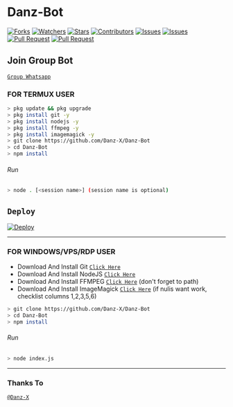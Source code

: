 # Danz-Bot
<a href="https://github.com/Danz-X/Danz-Bot/network/members"><img title="Forks" src="https://img.shields.io/github/forks/Danz-X/Danz-Bot?label=Forks&color=blue&style=flat-square"></a>
<a href="https://github.com/Danz-X/Danz-Bot/watchers"><img title="Watchers" src="https://img.shields.io/github/watchers/Danz-X/Danz-Bot?label=Watchers&color=green&style=flat-square"></a>
<a href="https://github.com/Danz-X/Danz-Bot/stargazers"><img title="Stars" src="https://img.shields.io/github/stars/Danz-X/Danz-Bot?label=Stars&color=yellow&style=flat-square"></a>
<a href="https://github.com/Danz-X/Danz-Bot/graphs/contributors"><img title="Contributors" src="https://img.shields.io/github/contributors/Danz-X/Danz-Bot?label=Contributors&color=blue&style=flat-square"></a>
<a href="https://github.com/Danz-X/Danz-Bot/issues"><img title="Issues" src="https://img.shields.io/github/issues/Danz-X/Danz-Bot?label=Issues&color=success&style=flat-square"></a>
<a href="https://github.com/Danz-X/Danz-Bot/issues?q=is%3Aissue+is%3Aclosed"><img title="Issues" src="https://img.shields.io/github/issues-closed/Danz-X/Danz-Bot?label=Issues&color=red&style=flat-square"></a>
<a href="https://github.com/Danz-X/Danz-Bot/pulls"><img title="Pull Request" src="https://img.shields.io/github/issues-pr/Danz-X/Danz-Bot?label=PullRequest&color=success&style=flat-square"></a>
<a href="https://github.com/Danz-X/Danz-Bot/pulls?q=is%3Apr+is%3Aclosed"><img title="Pull Request" src="https://img.shields.io/github/issues-pr-closed/Danz-X/Danz-Bot?label=PullRequest&color=red&style=flat-square"></a>

## Join Group Bot
[`Group Whatsapp`](https://chat.whatsapp.com/Bj2HEOjVyym3D4XtN9SpRZ)
### FOR TERMUX USER
```bash
> pkg update && pkg upgrade
> pkg install git -y
> pkg install nodejs -y
> pkg install ffmpeg -y
> pkg install imagemagick -y
> git clone https://github.com/Danz-X/Danz-Bot
> cd Danz-Bot
> npm install
```
###### Run
```bash
> node . [<session name>] (session name is optional)
```
## ```Deploy```

[![Deploy](https://www.herokucdn.com/deploy/button.svg)](https://heroku.com/deploy?template=https://github.com/Danz-X/Danz-Bot/)


---------

### FOR WINDOWS/VPS/RDP USER
* Download And Install Git [`Click Here`](https://git-scm.com/downloads) <br>
* Download And Install NodeJS [`Click Here`](https://nodejs.org/en/download) <br>
* Download And Install FFMPEG [`Click Here`](https://ffmpeg.org/download.html) (don't forget to path) 
* Download And Install ImageMagick [`Click Here`](https://imagemagick.org/script/download.php) (if nulis want work,  checklist columns 1,2,3,5,6) 
```bash
> git clone https://github.com/Danz-X/Danz-Bot
> cd Danz-Bot
> npm install
```
###### Run
```bash
> node index.js
```
--------------

### Thanks To 
[`@Danz-X`](https://github.com/Danz-X)
